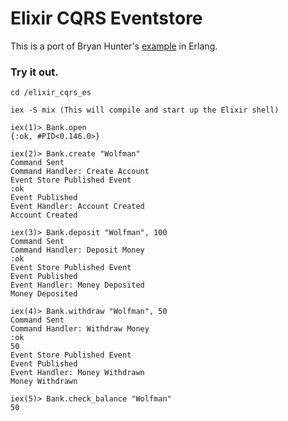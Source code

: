 # Elixir CQRS Eventstore

This is a port of Bryan Hunter's [example](https://github.com/bryanhunter/cqrs-with-erlang/tree/ndc-oslo) in Erlang.

### Try it out.
```
cd /elixir_cqrs_es

iex -S mix (This will compile and start up the Elixir shell)

iex(1)> Bank.open
{:ok, #PID<0.146.0>}

iex(2)> Bank.create "Wolfman"
Command Sent
Command Handler: Create Account
Event Store Published Event
:ok
Event Published
Event Handler: Account Created
Account Created

iex(3)> Bank.deposit "Wolfman", 100
Command Sent
Command Handler: Deposit Money
:ok
Event Store Published Event
Event Published
Event Handler: Money Deposited
Money Deposited

iex(4)> Bank.withdraw "Wolfman", 50
Command Sent
Command Handler: Withdraw Money
:ok
50
Event Store Published Event
Event Published
Event Handler: Money Withdrawn
Money Withdrawn

iex(5)> Bank.check_balance "Wolfman"
50

```


